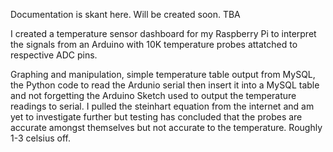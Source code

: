 Documentation is skant here. Will be created soon. TBA

I created a temperature sensor dashboard for my Raspberry Pi to interpret the signals from an Arduino with 10K temperature probes attatched to respective ADC pins.

Graphing and manipulation, simple temperature table output from MySQL, the Python code to read the Ardunio serial then insert it into a MySQL table and not forgetting the Arduino Sketch used to output the temperature readings to serial. I pulled the steinhart equation from the internet and am yet to investigate further but testing has concluded that the probes are accurate amongst themselves but not accurate to the temperature. Roughly 1-3 celsius off.
